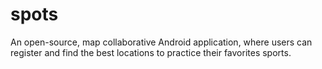 spots
=====

An open-source, map collaborative Android application, where users can register and find the best locations to practice their favorites sports. 
